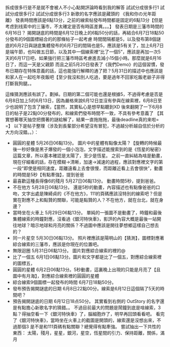 拆成很多行是不是就不會被人不小心點開評論時看到我的解答
試試分成很多行1
試試分成很多行2
試試分成很多行3
新歌的名字應該是藏頭的 《我和你の光年距離》
發表時間應該是6點13分，之前的線索帖發布時間都是固定的6點13分【但是考虑到线索中的三藩市，不太確定是否有時區差異。。。】
發表日期是三藩市時間的6月16日？
揭開謎底的時間是6月12日晚上的6點50分的話，再結合6月7日18點50分發布的9個圖標結合的的那條帖子一起考慮
時間間隔都是5，以及發布第8個謎底的6月2日與謎底集體發布的6月7日的間隔也是5，應該是5有关了，加上6月7日是端午節，也叫做五日節，以及其中一個線索裡“比了一個5”，應該是再加一次5天的6月17日吧，如果強行把三藩市時區考慮進去減小15個小時。那麼就是6月16日了，而這一天是父親節
而且之前5月20日發表了《我們Demo》的這個習慣，發布日期存在特殊意義的話，這也能強行解釋的通了把？5月31日的描述中也應該是和家人在一起吃年夜飯吧【至少我沒和別人吃過，要是過年不回家吃飯老爺子非得打斷我狗腿。。

這條猜測應該有誤了。劃掉。日期的第二個可能也還是根據5，不過得考慮是否是6月8日加上5的6月13日，因為嚴格來說6月12日並沒有參與在線索裡，6月8日至少也說明了包含了線索，【當然，其實私心是想早點聽到XD
後來翻開了一下6月8日的帖子是22點00分發布的，和線索們發布時間不一致，不具有參考意義了
【其實想著哪天抽空把攢著的謎給解了，結果一直拖拖拖，最後deadline真的来啦= =】
以下是帖子整理（涉及到長輩部分希望沒有冒犯，不過越分析越自信於分析的大方向沒錯。。）：
* 圓圓的星體 5月26日06點13分。 圖片中的星體有點像太陽？【旋轉的時候最後一秒好像是黑子爆發的一個小泡泡，文字描述能搜索到的是《恆星的秘密》這篇文章，所以基本確認是太陽了，至少是恆星。
之前一直糾結為啥是動畫，現在仔細看的話，存在模糊->清晰，加速->減速的過程，應該對應裡文字的第一段“即使是相同速度，距離遠看上去會很慢，而距離近看上去會很快”，動畫的時間是5秒【有點牽強】，提到爸爸
* 最喜歡這種長得像6的殘月 5月27日06點13分。 動畫時間5秒，提到爸爸。
* 不在他方 5月28日06點13分。 還是5秒的動畫，內容描述也有點像爸爸的口吻，文字出處是陳綺貞的《不在他方》，111的頁碼應該沒特別的線索吧？但是實在對應不上和點贊的關聯，可能是點贊的人？不在他方，就在台北，就在身邊？
* 當時坐在火車上 5月29日06點13分。 單純的一張圖不是動畫了，時鐘和最後集體線索的時鐘對應，沒看過《銀河特快車》，影評的內容大概是最後一站開往地球？暗示地球和月亮的關係？不過圖中應該是開往夢想鄉這樣自己想去的？
* 同一片星空 5月30日06點13分。 照片裡應該是陽明山的【猜測】，圖標對應著綜合線索的三藩市，應該是你現在的位置吧。
* 無限迴圈 5月31日06點13分。 圖片對應綜合線索的裡的@
* 比了一個五 6月1日06點13分。圖片和文字都是比了一個五，對應綜合線索裡的圖標五，
* 圓圓的星體 6月2日06點13分。5秒動畫，這裏晚上出現的只能是月亮了【且圖中有月海】，對應綜合線索裡的圓圓的星體
* 綜合線索9個圖標一起發布的時間 6月7日18點50分。
* 發布預告揭開謎底的日期 6月8日22點00分。線索是6月12日這個隔了5天的時間吧？
* 預告揭開謎底的日期 6月12日18点50分。
其實看到右側的 OutStory 的名字還是有點擔心新歌名字的猜錯。。
不過目前最大的問題是鬧鐘到底是啥線索，3點？得抽空看一下《銀河特快車》了，腦細胞炸了，明早再回頭看看吧。
看完了《銀河特快車》，當時坐在火車上的截圖是開頭的，線索還是沒想出來，不過那個3 是不是和111頁碼有點關聯？總覺得有點牽強。
嘗試抽出一下共性的東西：
太陽，殘月，星星，銀河，星空，恆星間的引力、保持距離，關係，滿月
